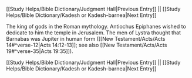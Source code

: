 [[Study Helps/Bible Dictionary/Judgment Hall|Previous Entry]]  ||  [[Study Helps/Bible Dictionary/Kadesh or Kadesh-barnea|Next Entry]]

 The king of gods in the Roman mythology. Antiochus Epiphanes wished to dedicate to him the temple in Jerusalem. The men of Lystra thought that Barnabas was Jupiter in human form ([[New Testament/Acts/Acts 14#^verse-12|Acts 14:12-13]]; see also [[New Testament/Acts/Acts 19#^verse-35|Acts 19:35]]).

[[Study Helps/Bible Dictionary/Judgment Hall|Previous Entry]]  ||  [[Study Helps/Bible Dictionary/Kadesh or Kadesh-barnea|Next Entry]]